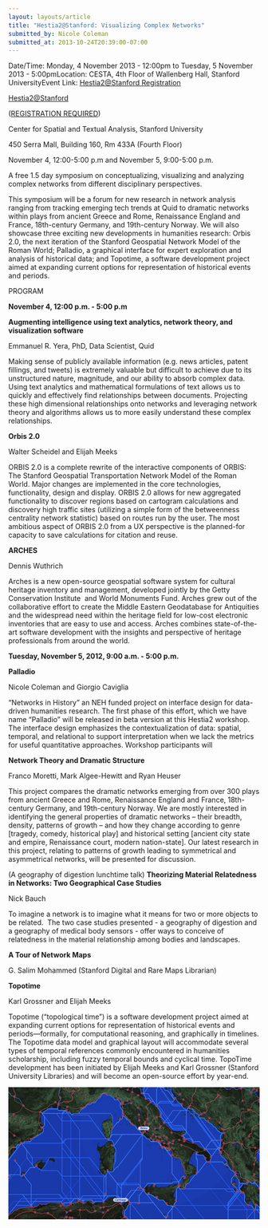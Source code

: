```yaml
---
layout: layouts/article
title: "Hestia2@Stanford: Visualizing Complex Networks"
submitted_by: Nicole Coleman
submitted_at: 2013-10-24T20:39:00-07:00
---
```



Date/Time: Monday, 4 November 2013 - 12:00pm to Tuesday, 5 November 2013 - 5:00pmLocation: CESTA, 4th Floor of Wallenberg Hall, Stanford UniversityEvent Link: [Hestia2@Stanford Registration](http://www.eventbrite.com/event/8878063527/eac2)

[Hestia2@Stanford](mailto:Hestia2@Stanford)


([REGISTRATION REQUIRED](http://www.eventbrite.com/event/8878063527/eac2))


Center for Spatial and Textual Analysis, Stanford University


450 Serra Mall, Building 160, Rm 433A (Fourth Floor)



November 4, 12:00-5:00 p.m and November 5, 9:00-5:00 p.m.



A free 1.5 day symposium on conceptualizing, visualizing and analyzing complex networks from different disciplinary perspectives.


This symposium will be a forum for new research in network analysis ranging from tracking emerging tech trends at Quid to dramatic networks within plays from ancient Greece and Rome, Renaissance England and France, 18th-century Germany, and 19th-century Norway. We will also showcase three exciting new developments in humanities research: Orbis 2.0, the next iteration of the Stanford Geospatial Network Model of the Roman World; Palladio, a graphical interface for expert exploration and analysis of historical data; and Topotime, a software development project aimed at expanding current options for representation of historical events and periods.





PROGRAM


**November 4, 12:00 p.m. - 5:00 p.m**


**Augmenting intelligence using text analytics, network theory, and visualization software**

Emmanuel R. Yera, PhD, Data Scientist, Quid



Making sense of publicly available information (e.g. news articles, patent fillings, and tweets) is extremely valuable but difficult to achieve due to its unstructured nature, magnitude, and our ability to absorb complex data. Using text analytics and mathematical formulations of text allows us to quickly and effectively find relationships between documents. Projecting these high dimensional relationships onto networks and leveraging network theory and algorithms allows us to more easily understand these complex relationships.


**Orbis 2.0**

Walter Scheidel and Elijah Meeks

ORBIS 2.0 is a complete rewrite of the interactive components of ORBIS: The Stanford Geospatial Transportation Network Model of the Roman World. Major changes are implemented in the core technologies, functionality, design and display. ORBIS 2.0 allows for new aggregated functionality to discover regions based on cartogram calculations and discovery high traffic sites (utilizing a simple form of the betweenness centrality network statistic) based on routes run by the user. The most ambitious aspect of ORBIS 2.0 from a UX perspective is the planned-for capacity to save calculations for citation and reuse.


**ARCHES**

Dennis Wuthrich

Arches is a new open-source geospatial software system for cultural heritage inventory and management, developed jointly by the Getty Conservation Institute  and World Monuments Fund. Arches grew out of the collaborative effort to create the Middle Eastern Geodatabase for Antiquities and the widespread need within the heritage field for low-cost electronic inventories that are easy to use and access. Arches combines state-of-the-art software development with the insights and perspective of heritage professionals from around the world.




**Tuesday, November 5, 2012, 9:00 a.m. - 5:00 p.m.**


**Palladio**

Nicole Coleman and Giorgio Caviglia

“Networks in History” an NEH funded project on interface design for data-driven humanities research. The first phase of this effort, which we have name “Palladio” will be released in beta version at this Hestia2 workshop. The interface design emphasizes the contextualization of data: spatial, temporal, and relational to support interpretation when we lack the metrics for useful quantitative approaches. Workshop participants will


**Network Theory and Dramatic Structure**

Franco Moretti, Mark Algee-Hewitt and Ryan Heuser

This project compares the dramatic networks emerging from over 300 plays from ancient Greece and Rome, Renaissance England and France, 18th-century Germany, and 19th-century Norway. We are mostly interested in identifying the general properties of dramatic networks – their breadth, density, patterns of growth – and how they change according to genre [tragedy, comedy, historical play] and historical setting [ancient city state and empire, Renaissance court, modern nation-state]. Our latest research in this project, relating to patterns of growth leading to symmetrical and asymmetrical networks, will be presented for discussion.



(A geography of digestion lunchtime talk)
**Theorizing Material Relatedness in Networks: Two Geographical Case Studies**

Nick Bauch

To imagine a network is to imagine what it means for two or more objects to be related.  The two case studies presented - a geography of digestion and a geography of medical body sensors - offer ways to conceive of relatedness in the material relationship among bodies and landscapes.


**A Tour of Network Maps**

G. Salim Mohammed (Stanford Digital and Rare Maps Librarian)


**Topotime**

Karl Grossner and Elijah Meeks

Topotime (“topological time”) is a software development project aimed at expanding current options for representation of historical events and periods—formally, for computational reasoning, and graphically in timelines. The Topotime data model and graphical layout will accommodate several types of temporal references commonly encountered in humanities scholarship, including fuzzy temporal bounds and cyclical time. TopoTime development has been initiated by Elijah Meeks and Karl Grossner (Stanford University Libraries) and will become an open-source effort by year-end.






![](../post-images/orbis2.png)



